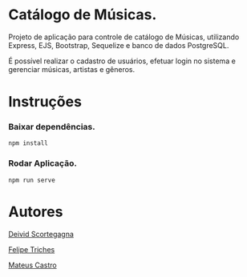 # Catálogo de Músicas.

Projeto de aplicação para controle de catálogo de Músicas, utilizando Express, EJS, Bootstrap, Sequelize e banco de dados PostgreSQL.

É possível realizar o cadastro de usuários, efetuar login no sistema e gerenciar músicas, artistas e gêneros.

# Instruções
### Baixar dependências.
```
npm install
```

### Rodar Aplicação.
```
npm run serve
```

# Autores
[Deivid Scortegagna](https://github.com/evilpsy)

[Felipe Triches](https://github.com/felipetriches20)

[Mateus Castro](https://github.com/omateuscastro)
